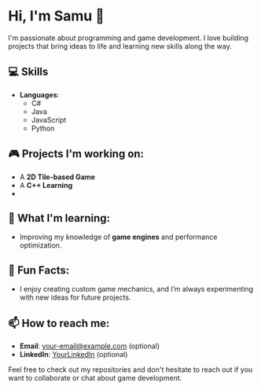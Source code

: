 # Hi, I'm Samu 👋

I'm passionate about programming and game development. I love building projects that bring ideas to life and learning new skills along the way.

## 💻 Skills
- **Languages**: 
  - C#
  - Java
  - JavaScript
  - Python

## 🎮 Projects I'm working on:
- A **2D Tile-based Game** 
- A **C++ Learning**
- 
## 🌱 What I'm learning:
- Improving my knowledge of **game engines** and performance optimization.

## 🚀 Fun Facts:
- I enjoy creating custom game mechanics, and I’m always experimenting with new ideas for future projects.

## 📫 How to reach me:
- **Email**: your-email@example.com (optional)
- **LinkedIn**: [YourLinkedIn](https://linkedin.com) (optional)

Feel free to check out my repositories and don't hesitate to reach out if you want to collaborate or chat about game development.
